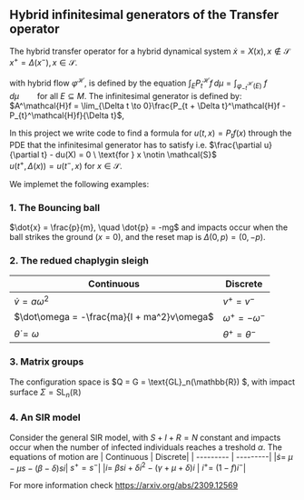 ## Hybrid infinitesimal generators of the Transfer operator

The hybrid transfer operator for a hybrid dynamical system 
$\dot{x} = X(x),   x\not\in \mathcal{S}$
$x^+ = \Delta(x^-) , x\in\mathcal{S}.$ 

with hybrid flow $\varphi^\mathcal{H}$, 
 is defined by the equation
 $\int_E P_t^\mathcal{H}f \, d\mu = \int_{\varphi_{-t}^\mathcal{H} (E)}\ f \, d\mu \qquad \text{for all } E \subseteq M$. The infinitesimal generator is defined by:
 $A^\mathcal{H}f = \lim_{\Delta t \to 0}\frac{P_{t + \Delta t}^\mathcal{H}f - P_{t}^\mathcal{H}f}{\Delta t}$, 

 In this project we write code to find a formula for $u(t, x) = P_t f(x)$ through the PDE that the infinitesimal generator has to satisfy i.e.
 $\frac{\partial u}{\partial t} - du(X) = 0  \ \text{for } x \notin \mathcal{S}$ <br>
 $u(t^+,\Delta(x)) = u(t^-,x)  \ \text{for } x \in \mathcal{S}.$

  We implemet the following examples:
  ### 1. The Bouncing ball
  $\dot{x} = \frac{p}{m}, \quad
    \dot{p} = -mg$ and impacts occur when the ball strikes the ground ($x = 0$), and the reset map is $\Delta(0, p) = (0, -p)$. 

  ### 2. The redued chaplygin sleigh
  | Continuous | Discrete|
  | --------- | ---------|
  |$\dot v = a\omega^2$ | $v^+ = v^-$ |
  | $\dot\omega = -\frac{ma}{I + ma^2}v\omega$ | $\omega^+ = -\omega^-$ |
  | $\dot \theta = \omega$ | $\theta^+ = \theta^-$ |



  ### 3. Matrix groups 

  The configuration space is $Q = G = \text{GL}_n(\mathbb{R}) $, with impact surface $\Sigma = \text{SL}_n(\mathbb{R})$

  ### 4. An SIR model 

  Consider the general SIR model, with $S + I + R = N$ constant and impacts occur when the number of infected individuals reaches a treshold $\alpha$.  The equations of motion are
 | Continuous | Discrete|
  | --------- | ---------|
  |$\dot{s} = \ \mu - \mu s - (\beta - \delta) si$| $s^+ = s^-$|
  |$\dot{i} =  \ \beta  si + \delta i^2 - (\gamma + \mu + \delta )i$ | $i^+ = \ (1 -f)i^-$|
 


 For more information check https://arxiv.org/abs/2309.12569
